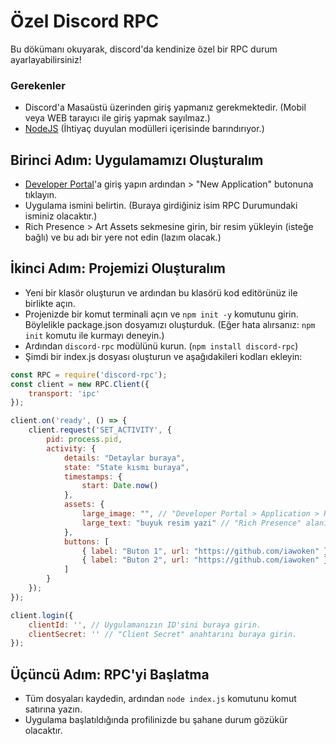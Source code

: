 # Özel Discord RPC

Bu dökümanı okuyarak, discord'da kendinize özel bir RPC durum ayarlayabilirsiniz!

### Gerekenler
* Discord'a Masaüstü üzerinden giriş yapmanız gerekmektedir. (Mobil veya WEB tarayıcı ile giriş yapmak sayılmaz.)
* [NodeJS](https://nodejs.org/en/download/) (İhtiyaç duyulan modülleri içerisinde barındırıyor.)

## Birinci Adım: Uygulamamızı Oluşturalım
* [Developer Portal](https://discord.com/developers/applications)'a giriş yapın ardından > "New Application" butonuna tıklayın.
* Uygulama ismini belirtin. (Buraya girdiğiniz isim RPC Durumundaki isminiz olacaktır.)
* Rich Presence > Art Assets sekmesine girin, bir resim yükleyin (isteğe bağlı) ve bu adı bir yere not edin (lazım olacak.)

## İkinci Adım: Projemizi Oluşturalım
* Yeni bir klasör oluşturun ve ardından bu klasörü kod editörünüz ile birlikte açın.
* Projenizde bir komut terminali açın ve `npm init -y` komutunu girin. Böylelikle package.json dosyamızı oluşturduk. (Eğer hata alırsanız: `npm init` komutu ile kurmayı deneyin.)
* Ardından `discord-rpc` modülünü kurun. (`npm install discord-rpc`) 
* Şimdi bir index.js dosyası oluşturun ve aşağıdakileri kodları ekleyin:
```js
const RPC = require('discord-rpc');
const client = new RPC.Client({
    transport: 'ipc'
});

client.on('ready', () => {
    client.request('SET_ACTIVITY', {
        pid: process.pid,
        activity: {
            details: "Detaylar buraya",
            state: "State kısmı buraya",
            timestamps: {
                start: Date.now()
            },
            assets: {
                large_image: "", // "Developer Portal > Application > Rich Presence" kısmına eklediğiniz resimin anahtarını girin.
                large_text: "buyuk resim yazi" // "Rich Presence" alanına eklediğiniz resmin ismini belirtin.
            },
            buttons: [
                { label: "Buton 1", url: "https://github.com/iawoken" },
                { label: "Buton 2", url: "https://github.com/iawoken" }
            ]
        }
    });
});

client.login({
    clientId: '', // Uygulamanızın ID'sini buraya girin.
    clientSecret: '' // "Client Secret" anahtarını buraya girin.
});
```

## Üçüncü Adım: RPC'yi Başlatma
* Tüm dosyaları kaydedin, ardından `node index.js` komutunu komut satırına yazın.
* Uygulama başlatıldığında profilinizde bu şahane durum gözükür olacaktır.
